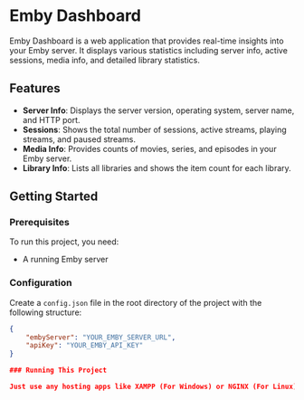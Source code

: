 # Emby Dashboard

Emby Dashboard is a web application that provides real-time insights into your Emby server. It displays various statistics including server info, active sessions, media info, and detailed library statistics.

## Features

- **Server Info**: Displays the server version, operating system, server name, and HTTP port.
- **Sessions**: Shows the total number of sessions, active streams, playing streams, and paused streams.
- **Media Info**: Provides counts of movies, series, and episodes in your Emby server.
- **Library Info**: Lists all libraries and shows the item count for each library.

## Getting Started

### Prerequisites

To run this project, you need:
- A running Emby server

### Configuration

Create a `config.json` file in the root directory of the project with the following structure:

```json
{
    "embyServer": "YOUR_EMBY_SERVER_URL",
    "apiKey": "YOUR_EMBY_API_KEY"
}

### Running This Project

Just use any hosting apps like XAMPP (For Windows) or NGINX (For Linux)